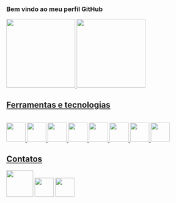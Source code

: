 ### Bem vindo ao meu perfil GitHub

<div>
<a href="https://github.com/ItsVitu">
<img height="180em" src="https://github-readme-stats.vercel.app/api/top-langs/?username=ItsVitu&layout=compact&langs_count=7&theme=blue-green"/>
<img height="180em" src="https://github-readme-stats.vercel.app/api?username=ItsVitu&show_icons=true&theme=blue-green&include_all_commits=true&count_private=true"/>
</div>


## Ferramentas e tecnologias
<div style="display: inline_block"><br>
<img src="https://cdn-icons-png.flaticon.com/512/226/226777.png" width="50" height="50"/>
<img src="https://cdn.jsdelivr.net/gh/devicons/devicon/icons/mysql/mysql-original-wordmark.svg" width="50" height="50"/>
<img src="https://cdn.jsdelivr.net/gh/devicons/devicon/icons/javascript/javascript-plain.svg" width="50" height="50"/>
<img src="https://t3.ftcdn.net/jpg/03/04/97/12/240_F_304971233_mQ4xlfnBGSszgzJPYzQnZtWI04ZNmuuP.jpg" width="50" height="50"/>
<img src="https://t3.ftcdn.net/jpg/03/52/67/82/240_F_352678266_NFcwIwhhY76mkQItT4lCxyxcCTP3LgvY.jpg" width="50" height="50"/>
<img src="https://cdn.jsdelivr.net/gh/devicons/devicon/icons/html5/html5-plain-wordmark.svg" width="50" height="50"/>
<img src="https://cdn.jsdelivr.net/gh/devicons/devicon/icons/css3/css3-plain-wordmark.svg" width="50" height="50"/>
<img src="https://cdn.jsdelivr.net/gh/devicons/devicon/icons/git/git-plain-wordmark.svg" width="50" height="50"/>
</div>
  
 ## Contatos
 <div>
<a href="https://discord.gg/vitor-oliveira#3478" target="_blank"><img src="https://logosmarcas.net/wp-content/uploads/2020/12/Discord-Logo-650x366.png" target="_blank" width='70 height='50'></a>
  <a href = "mailto:vitor.engenhariapro@gmail.com"><img src="https://logodownload.org/wp-content/uploads/2018/03/gmail-logo-16-1536x1152.png" width='50' height='50'></a>
  <a href="https://www.linkedin.com/in/vitor-oliveira-b24426204" target="_blank"><img src="https://cdn-icons-png.flaticon.com/512/174/174857.png" target="_blank" width='50' height='50'></a>
</div>
